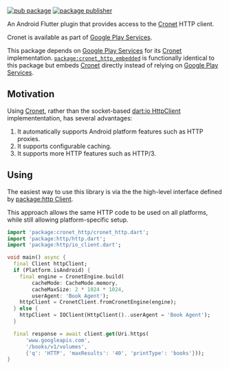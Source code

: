 [![pub package](https://img.shields.io/pub/v/cronet_http.svg)](https://pub.dev/packages/cronet_http)
[![package publisher](https://img.shields.io/pub/publisher/cronet_http.svg)](https://pub.dev/packages/cronet_http/publisher)

An Android Flutter plugin that provides access to the
[Cronet][]
HTTP client.

Cronet is available as part of
[Google Play Services][]. 

This package depends on [Google Play Services][] for its [Cronet][]
implementation.
[`package:cronet_http_embedded`](https://pub.dev/packages/cronet_http_embedded)
is functionally identical to this package but embeds [Cronet][] directly
instead of relying on [Google Play Services][].

## Motivation

Using [Cronet][], rather than the socket-based [dart:io HttpClient][]
implemententation, has several advantages:

1. It automatically supports Android platform features such as HTTP proxies.
2. It supports configurable caching.
3. It supports more HTTP features such as HTTP/3.

## Using

The easiest way to use this library is via the the high-level interface
defined by [package:http Client][].

This approach allows the same HTTP code to be used on all platforms, while
still allowing platform-specific setup.

```dart
import 'package:cronet_http/cronet_http.dart';
import 'package:http/http.dart';
import 'package:http/io_client.dart';

void main() async {
  final Client httpClient;
  if (Platform.isAndroid) {
    final engine = CronetEngine.build(
        cacheMode: CacheMode.memory,
        cacheMaxSize: 2 * 1024 * 1024,
        userAgent: 'Book Agent');
    httpClient = CronetClient.fromCronetEngine(engine);
  } else {
    httpClient = IOClient(HttpClient()..userAgent = 'Book Agent');
  }

  final response = await client.get(Uri.https(
      'www.googleapis.com',
      '/books/v1/volumes',
      {'q': 'HTTP', 'maxResults': '40', 'printType': 'books'}));
}
```

[Cronet]: https://developer.android.com/guide/topics/connectivity/cronet/reference/org/chromium/net/package-summary
[dart:io HttpClient]: https://api.dart.dev/stable/dart-io/HttpClient-class.html
[Google Play Services]: https://developers.google.com/android/guides/overview
[package:http Client]: https://pub.dev/documentation/http/latest/http/Client-class.html
